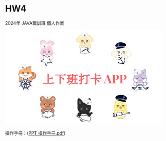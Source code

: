 # HW4

2024年 JAVA職訓班 個人作業

![ ](page1.PNG)

操作手冊：([PPT 操作手冊.pdf](https://github.com/ViresaLin/HW4/blob/main/1.%E8%AA%AA%E6%98%8E%E6%89%8B%E5%86%8A/PPT%20%E6%93%8D%E4%BD%9C%E6%89%8B%E5%86%8A.pdf))
